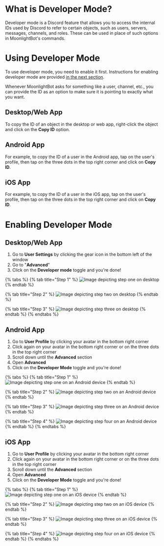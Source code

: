 # What is Developer Mode?

Developer mode is a Discord feature that allows you to access the internal IDs used by Discord to refer to certain objects, such as users, servers, messages, channels, and roles. These can be used in place of such options in MoonlightBot's commands.

# Using Developer Mode

To use developer mode, you need to enable it first. Instructions for enabling developer mode are provided [in the next section](#enabling-developer-mode).

Whenever MoonlightBot asks for something like a user, channel, etc., you can provide the ID as an option to make sure it is pointing to exactly what you want.

## Desktop/Web App

To copy the ID of an object in the desktop or web app, right-click the object and click on the **Copy ID** option.

## Android App

For example, to copy the ID of a user in the Android app, tap on the user's profile, then tap on the three dots in the top right corner and click on **Copy ID**.

## iOS App

For example, to copy the ID of a user in the iOS app, tap on the user's profile, then tap on the three dots in the top right corner and click on **Copy ID**.

# Enabling Developer Mode

## Desktop/Web App

1. Go to **User Settings** by clicking the gear icon in the bottom left of the window
2. Go to "**Advanced**"
3. Click on the **Developer mode** toggle and you're done!

{% tabs %}
{% tab title="Step 1" %}
![Image depicting step one on desktop](</.gitbook/assets/dev-mode/desktop/StepOne.png>)
{% endtab %}

{% tab title="Step 2" %}
![Image depicting step two on desktop](</.gitbook/assets/dev-mode/desktop/StepTwo.png>)
{% endtab %}

{% tab title="Step 3" %}
![Image depicting step three on desktop](</.gitbook/assets/dev-mode/desktop/StepThree.png>)
{% endtab %}
{% endtabs %}

## Android App

1. Go to **User Profile** by clicking your avatar in the bottom right corner
2. Click again on your avatar in the bottom right corner or on the three dots in the top right corner
3. Scroll down until the **Advanced** section
4. Open **Advanced**
5. Click on the **Developer Mode** toggle and you're done!

{% tabs %}
{% tab title="Step 1" %}
![Image depicting step one on an Android device](</.gitbook/assets/dev-mode/android/StepOne.png>)
{% endtab %}

{% tab title="Step 2" %}
![Image depicting step two on an Android device](</.gitbook/assets/dev-mode/android/StepTwo.png>)
{% endtab %}

{% tab title="Step 3" %}
![Image depicting step three on an Android device](</.gitbook/assets/dev-mode/android/StepThree.png>)
{% endtab %}

{% tab title="Step 4" %}
![Image depicting step four on an Android device](</.gitbook/assets/dev-mode/android/StepFour.png>)
{% endtab %}
{% endtabs %}

## iOS App

1. Go to **User Profile** by clicking your avatar in the bottom right corner
2. Click again on your avatar in the bottom right corner or on the three dots in the top right corner
3. Scroll down until the **Advanced** section
4. Open **Advanced**
5. Click on the **Developer Mode** toggle and you're done!

{% tabs %}
{% tab title="Step 1" %}
![Image depicting step one on an iOS device](</.gitbook/assets/dev-mode/ios/step_one.png>)
{% endtab %}

{% tab title="Step 2" %}
![Image depicting step two on an iOS device](</.gitbook/assets/dev-mode/ios/step_two.png>)
{% endtab %}

{% tab title="Step 3" %}
![Image depicting step three on an iOS device](</.gitbook/assets/dev-mode/ios/step_three.png>)
{% endtab %}

{% tab title="Step 4" %}
![Image depicting step four on an iOS device](</.gitbook/assets/dev-mode/ios/step_four.png>)
{% endtab %}
{% endtabs %}